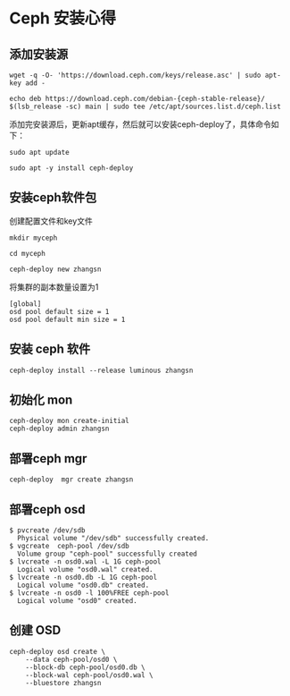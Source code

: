 # Ceph 安装心得

## 添加安装源

`wget -q -O- 'https://download.ceph.com/keys/release.asc' | sudo apt-key add -`

`echo deb https://download.ceph.com/debian-{ceph-stable-release}/ $(lsb_release -sc) main | sudo tee /etc/apt/sources.list.d/ceph.list`

添加完安装源后，更新apt缓存，然后就可以安装ceph-deploy了，具体命令如下：

`sudo apt update`

`sudo apt -y install ceph-deploy`

## 安装ceph软件包

创建配置文件和key文件

`mkdir myceph`

`cd myceph`

`ceph-deploy new zhangsn`

将集群的副本数量设置为1

```text
[global]
osd pool default size = 1
osd pool default min size = 1
```

## 安装 ceph 软件

```text
ceph-deploy install --release luminous zhangsn
```

## 初始化 mon

```text
ceph-deploy mon create-initial
ceph-deploy admin zhangsn
```

## 部署ceph mgr

```text
ceph-deploy  mgr create zhangsn
```

## 部署ceph osd

```text
$ pvcreate /dev/sdb
  Physical volume "/dev/sdb" successfully created.
$ vgcreate  ceph-pool /dev/sdb
  Volume group "ceph-pool" successfully created
$ lvcreate -n osd0.wal -L 1G ceph-pool
  Logical volume "osd0.wal" created.
$ lvcreate -n osd0.db -L 1G ceph-pool
  Logical volume "osd0.db" created.
$ lvcreate -n osd0 -l 100%FREE ceph-pool
  Logical volume "osd0" created.
```

## 创建 OSD 

```text
ceph-deploy osd create \
    --data ceph-pool/osd0 \
    --block-db ceph-pool/osd0.db \
    --block-wal ceph-pool/osd0.wal \
    --bluestore zhangsn
```